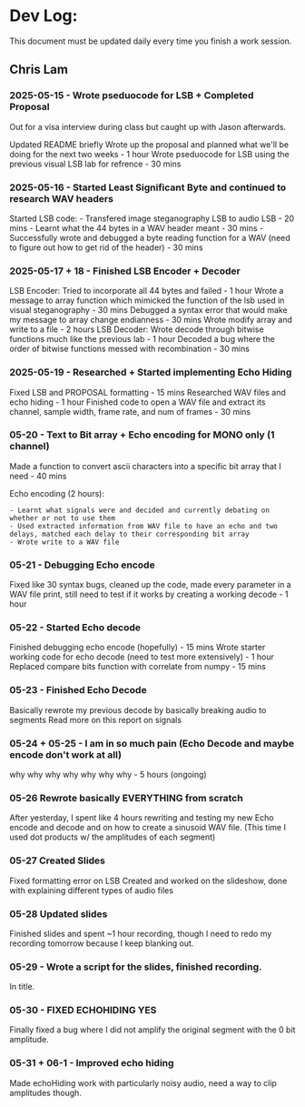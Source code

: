# Dev Log:

This document must be updated daily every time you finish a work session.

## Chris Lam

### 2025-05-15 - Wrote pseduocode for LSB + Completed Proposal

Out for a visa interview during class but caught up with Jason afterwards.

Updated README briefly
Wrote up the proposal and planned what we'll be doing for the next two weeks - 1 hour
Wrote pseduocode for LSB using the previous visual LSB lab for refrence - 30 mins

### 2025-05-16 - Started Least Significant Byte and continued to research WAV headers
Started LSB code:
	- Transfered image steganography LSB to audio LSB - 20 mins
	- Learnt what the 44 bytes in a WAV header meant - 30 mins
	- Successfully wrote and debugged a byte reading function for a WAV (need to figure out how to get rid of the header) - 30 mins

### 2025-05-17 + 18 - Finished LSB Encoder + Decoder
LSB Encoder:
	Tried to incorporate all 44 bytes and failed - 1 hour
	Wrote a message to array function which mimicked the function of the lsb used in visual steganography - 30 mins
	Debugged a syntax error that would make my message to array change endianness - 30 mins
	Wrote modify array and write to a file - 2 hours
LSB Decoder:
	Wrote decode through bitwise functions much like the previous lab - 1 hour
	Decoded a bug where the order of bitwise functions messed with recombination - 30 mins

### 2025-05-19 - Researched + Started implementing Echo Hiding
Fixed LSB and PROPOSAL formatting - 15 mins
Researched WAV files and echo hiding - 1 hour
Finished code to open a WAV file and extract its channel, sample width, frame rate, and num of frames - 30 mins

### 05-20 - Text to Bit array + Echo encoding for MONO only (1 channel)
Made a function to convert ascii characters into a specific bit array that I need - 40 mins

Echo encoding (2 hours):

	- Learnt what signals were and decided and currently debating on whether or not to use them
	- Used extracted information from WAV file to have an echo and two delays, matched each delay to their corresponding bit array
	- Wrote write to a WAV file

### 05-21 - Debugging Echo encode
Fixed like 30 syntax bugs, cleaned up the code, made every parameter in a WAV file print, still need to test if it works by creating a working decode - 1 hour

### 05-22 - Started Echo decode

Finished debugging echo encode (hopefully) - 15 mins
Wrote starter working code for echo decode (need to test more extensively) - 1 hour
Replaced compare bits function with correlate from numpy - 15 mins

### 05-23 - Finished Echo Decode

Basically rewrote my previous decode by basically breaking audio to segments
Read more on this report on signals

### 05-24 + 05-25 - I am in so much pain (Echo Decode and maybe encode don't work at all)

why why why why why why why - 5 hours (ongoing)


### 05-26 Rewrote basically EVERYTHING from scratch

After yesterday, I spent like 4 hours rewriting and testing my new Echo encode and decode and on how to create a sinusoid WAV file. (This time I used dot products w/ the amplitudes of each segment)

### 05-27 Created Slides
Fixed formatting error on LSB
Created and worked on the slideshow, done with explaining different types of audio files

### 05-28 Updated slides

Finished slides and spent ~1 hour recording, though I need to redo my recording tomorrow because I keep blanking out.

### 05-29 - Wrote a script for the slides, finished recording.

In title.

### 05-30 - FIXED ECHOHIDING YES

Finally fixed a bug where I did not amplify the original segment with the 0 bit amplitude.

### 05-31 + 06-1 - Improved echo hiding
Made echoHiding work with particularly noisy audio, need a way to clip amplitudes though.